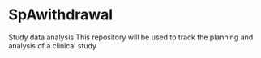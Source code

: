 # SpAwithdrawal
Study data analysis
This repository will be used to track the planning and analysis of a clinical study
